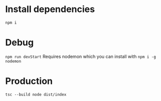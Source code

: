 # Install dependencies

`npm i`


# Debug

`npm run devStart`
Requires nodemon which you can install with 
`npm i -g nodemon`


# Production

`tsc --build
node dist/index`